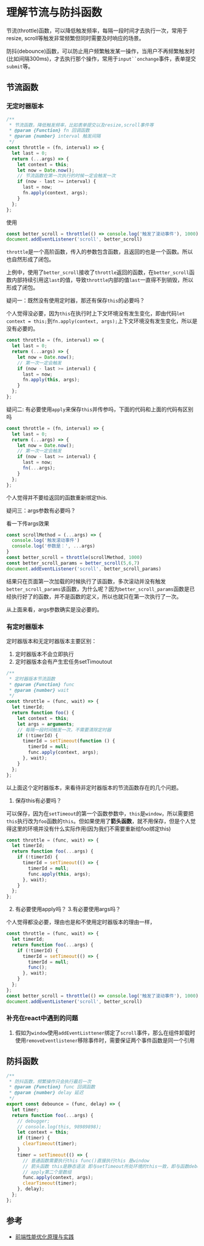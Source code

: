# 理解节流与防抖函数

节流(throttle)函数，可以降低触发频率，每隔一段时间才去执行一次，常用于resize, scroll等触发非常频繁但同时需要及时响应的场景。

防抖(debounce)函数，可以防止用户频繁触发某一操作，当用户不再频繁触发时(比如间隔300ms)，才去执行那个操作，常用于`input``onchange`事件，表单提交`submit`等。

## 节流函数

### 无定时器版本

```js
/**
 * 节流函数，降低触发频率，比如表单提交以及resize,scroll事件等
 * @param {Function} fn 回调函数
 * @param {number} interval 触发间隔
 */
const throttle = (fn, interval) => {
  let last = 0;
  return (...args) => {
    let context = this;
    let now = Date.now();
    // 节流函数在第一次执行的时候一定会触发一次
    if (now - last >= interval) {
      last = now;
      fn.apply(context, args);
    }
  };
};
```

使用

```js
const better_scroll = throttle(() => console.log('触发了滚动事件'), 1000)
document.addEventListener('scroll', better_scroll)
```

`throttle`是一个高阶函数，传入的参数包含函数，且返回的也是一个函数。所以也自然形成了闭包。

上例中，使用了`better_scroll`接收了`throttle`返回的函数，在`better_scroll`函数内部持续引用这`last`的值，导致`throttle`内部的值`last`一直得不到销毁，所以形成了闭包。

疑问一：既然没有使用定时器，那还有保存`this`的必要吗？

个人觉得没必要，因为`this`在执行时上下文环境没有发生变化，即由代码`let context = this;`到`fn.apply(context, args);`上下文环境没有发生变化，所以是没有必要的。

```js
const throttle = (fn, interval) => {
  let last = 0;
  return (...args) => {
    let now = Date.now();
    // 第一次一定会触发
    if (now - last >= interval) {
      last = now;
      fn.apply(this, args);
    }
  };
};
```

疑问二: 有必要使用`apply`来保存`this`并传参吗，下面的代码和上面的代码有区别吗

```js
const throttle = (fn, interval) => {
  let last = 0;
  return (...args) => {
    let now = Date.now();
    // 第一次一定会触发
    if (now - last >= interval) {
      last = now;
      fn(...args);
    }
  };
};
```

个人觉得并不要给返回的函数重新绑定this.

疑问三：args参数有必要吗？

看一下传args效果

```js
const scrollMethod = (...args) => {
  console.log('触发滚动事件')
  console.log('参数是：', ...args)
}
const better_scroll = throttle(scrollMethod, 1000)
const better_scroll_params = better_scroll(5,6,7)
document.addEventListener('scroll', better_scroll_params)
```
结果只在页面第一次加载的时候执行了该函数，多次滚动并没有触发`better_scroll_params`该函数，为什么呢？因为`better_scroll_params`函数是已经执行好了的函数，并不是函数的定义，所以也就只在第一次执行了一次。

从上面来看，args参数确实是没必要的。

### 有定时器版本

定时器版本和无定时器版本主要区别：

1. 定时器版本不会立即执行
2. 定时器版本会有产生宏任务setTimoutout

```js
/**
 * 定时器版本节流函数
 * @param {Function} func
 * @param {number} wait
 */
const throttle = (func, wait) => {
  let timerId;
  return function foo() {
    let context = this;
    let args = arguments;
    // 每隔一段时间触发一次，不需要清除定时器
    if (!timerId) {
      timerId = setTimeout(function () {
        timerId = null;
        func.apply(context, args);
      }, wait);
    }
  };
};
```

以上面这个定时器版本，来看待非定时器版本的节流函数存在的几个问题。

1. 保存this有必要吗？

可以保存，因为在`setTimeout`的第一个函数参数中，`this`是`window`，所以需要把`this`执行改为`foo`函数的`this`。但如果使用了**箭头函数**，就不用保存，但是个人觉得这里的环境并没有什么实际作用(因为我们不需要重新给foo绑定this)

```js
const throttle = (func, wait) => {
  let timerId;
  return function foo(...args) {
    if (!timerId) {
      timerId = setTimeout(() => {
        timerId = null;
        func.apply(this, args);
      }, wait);
    }
  };
};
```

2. 有必要使用apply吗？
3.有必要使用args吗？

个人觉得都没必要，理由也是和不使用定时器版本的理由一样，

```js
const throttle = (func, wait) => {
  let timerId;
  return function foo(...args) {
    if (!timerId) {
      timerId = setTimeout(() => {
        timerId = null;
        func();
      }, wait);
    }
  };
};
const better_scroll = throttle(() => console.log('触发了滚动事件'), 1000)
document.addEventListener('scroll', better_scroll)
```

### 补充在react中遇到的问题

1. 假如为`window`使用`addEventListtener`绑定了`scroll`事件，那么在组件卸载时使用`removeEventlistener`移除事件时，需要保证两个事件函数是同一个引用

## 防抖函数

```js
/**
 * 防抖函数，频繁操作只会执行最后一次
 * @param {Function} func 回调函数
 * @param {number} delay 延迟
 */
export const debounce = (func, delay) => {
  let timer;
  return function foo(...args) {
    // debugger;
    // console.log(this, 98989898);
    let context = this;
    if (timer) {
      clearTimeout(timer);
    }
    timer = setTimeout(() => {
      // 普通函数需要执行this func()直接执行this 是window
      // 箭头函数 this是静态语法 即与setTimeout所处环境的this一致，即与函数debounceReturnCb环境一致
      // apply第二个是数组
      func.apply(context, args);
      clearTimeout(timer);
    }, delay);
  };
};
```


## 参考

- [前端性能优化原理与实践](https://juejin.im/book/5b936540f265da0a9624b04b/section/5bb6212be51d451a3f4c3570)